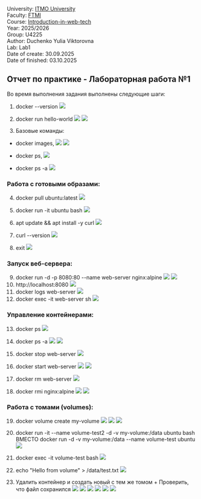 University: [ITMO University](https://itmo.ru/ru/)  
Faculty: [FTMI](https://ftmi.itmo.ru)  
Course: [Introduction-in-web-tech](https://https://itmo-ict-faculty.github.io/introduction-in-web-tech/)   
Year: 2025/2026   
Group: U4225  
Author: Duchenko Yulia Viktorovna  
Lab: Lab1  
Date of create: 30.09.2025  
Date of finished: 03.10.2025  

## Отчет по практике - Лабораторная работа №1
Во время выполнения задания выполнены следующие шаги:

1. docker --version
![](https://github.com/juliadv8/devops-lab-duchenko/blob/main/Lab1/Lab1_screen1.png)

2. docker run hello-world
![](https://github.com/juliadv8/devops-lab-duchenko/blob/main/Lab1/Lab1_screen2.png)
![](https://github.com/juliadv8/devops-lab-duchenko/blob/main/Lab1/Lab1_screen5.png)

3. Базовые команды: 
- docker images, 
![](https://github.com/juliadv8/devops-lab-duchenko/blob/main/Lab1/Lab1_screen3.png)
![](https://github.com/juliadv8/devops-lab-duchenko/blob/main/Lab1/Lab1_screen14.png)

- docker ps, 
![](https://github.com/juliadv8/devops-lab-duchenko/blob/main/Lab1/Lab1_screen7.png)

- docker ps -a
![](https://github.com/juliadv8/devops-lab-duchenko/blob/main/Lab1/Lab1_screen8.png)

### Работа с готовыми образами:

4. docker pull ubuntu:latest
![](https://github.com/juliadv8/devops-lab-duchenko/blob/main/Lab1/Lab1_screen9.png)

5. docker run -it ubuntu bash
![](https://github.com/juliadv8/devops-lab-duchenko/blob/main/Lab1/Lab1_screen10.png)

6. apt update && apt install -y curl
![](https://github.com/juliadv8/devops-lab-duchenko/blob/main/Lab1/Lab1_screen11.png)

7. curl --version
![](https://github.com/juliadv8/devops-lab-duchenko/blob/main/Lab1/Lab1_screen12.png)

8. exit
![](https://github.com/juliadv8/devops-lab-duchenko/blob/main/Lab1/Lab1_screen15.png)

### Запуск веб-сервера:

9. docker run -d -p 8080:80 --name web-server nginx:alpine
![](https://github.com/juliadv8/devops-lab-duchenko/blob/main/Lab1/Lab1_screen16.png)
![](https://github.com/juliadv8/devops-lab-duchenko/blob/main/Lab1/Lab1_screen25.png)
10. http://localhost:8080
![](https://github.com/juliadv8/devops-lab-duchenko/blob/main/Lab1/Lab1_screen17.png)
11. docker logs web-server
![](https://github.com/juliadv8/devops-lab-duchenko/blob/main/Lab1/Lab1_screen18.png)
12. docker exec -it web-server sh
![](https://github.com/juliadv8/devops-lab-duchenko/blob/main/Lab1/Lab1_screen19.png)

### Управление контейнерами:

13. docker ps
![](https://github.com/juliadv8/devops-lab-duchenko/blob/main/Lab1/Lab1_screen20.png)

14. docker ps -a
![](https://github.com/juliadv8/devops-lab-duchenko/blob/main/Lab1/Lab1_screen21.png)
![](https://github.com/juliadv8/devops-lab-duchenko/blob/main/Lab1/Lab1_screen13.png)

15. docker stop web-server
![](https://github.com/juliadv8/devops-lab-duchenko/blob/main/Lab1/Lab1_screen22.png)

16. docker start web-server
![](https://github.com/juliadv8/devops-lab-duchenko/blob/main/Lab1/Lab1_screen23.png) 
![](https://github.com/juliadv8/devops-lab-duchenko/blob/main/Lab1/Lab1_screen24.png)

17. docker rm web-server
![](https://github.com/juliadv8/devops-lab-duchenko/blob/main/Lab1/Lab1_screen_12.png)

18. docker rmi nginx:alpine
![](https://github.com/juliadv8/devops-lab-duchenko/blob/main/Lab1/Lab1_screen27.png)
![](https://github.com/juliadv8/devops-lab-duchenko/blob/main/Lab1/Lab1_screen26.png)

### Работа с томами (volumes):

19. docker volume create my-volume
![](https://github.com/juliadv8/devops-lab-duchenko/blob/main/Lab1/Lab1_screen28.png)
![](https://github.com/juliadv8/devops-lab-duchenko/blob/main/Lab1/Lab1_screen29.png)
![](https://github.com/juliadv8/devops-lab-duchenko/blob/main/Lab1/Lab1_screen32.png)

20. docker run -it --name volume-test2 -d -v my-volume:/data ubuntu bash ВМЕСТО docker run -d -v my-volume:/data --name volume-test ubuntu 
![](https://github.com/juliadv8/devops-lab-duchenko/blob/main/Lab1/Lab1_screen30.png)

21. docker exec -it volume-test bash
![](https://github.com/juliadv8/devops-lab-duchenko/blob/main/Lab1/Lab1_screen33.png)

22. echo "Hello from volume" > /data/test.txt
![](https://github.com/juliadv8/devops-lab-duchenko/blob/main/Lab1/Lab1_screen35.png)

23. Удалить контейнер и создать новый с тем же томом + Проверить, что файл сохранился
![](https://github.com/juliadv8/devops-lab-duchenko/blob/main/Lab1/Lab1_screen36.png)
![](https://github.com/juliadv8/devops-lab-duchenko/blob/main/Lab1/Lab1_screen38.png)
![](https://github.com/juliadv8/devops-lab-duchenko/blob/main/Lab1/Lab1_screen39.png)
![](https://github.com/juliadv8/devops-lab-duchenko/blob/main/Lab1/Lab1_screen41.png)
![](https://github.com/juliadv8/devops-lab-duchenko/blob/main/Lab1/Lab1_screen37.png)
![](https://github.com/juliadv8/devops-lab-duchenko/blob/main/Lab1/Lab1_screen40.png)
